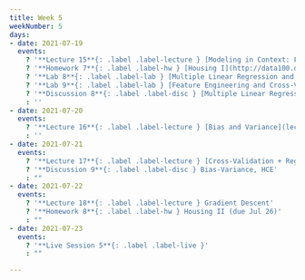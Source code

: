 ```yaml
---
title: Week 5
weekNumber: 5
days:
- date: 2021-07-19
  events:
    ? '**Lecture 15**{: .label .label-lecture } [Modeling in Context: Fairness in Housing Appraisal](lecture/lec15)'
    ? '**Homework 7**{: .label .label-hw } [Housing I](http://data100.datahub.berkeley.edu/hub/user-redirect/git-sync?repo=https://github.com/DS-100/su21&urlpath=tree/su21/hw/hw7&branch=main) (due Jul 22)'
    ? '**Lab 8**{: .label .label-lab } [Multiple Linear Regression and Feature Engineering](http://data100.datahub.berkeley.edu/hub/user-redirect/git-sync?repo=https://github.com/DS-100/su21&urlpath=tree/su21/lab/lab08&branch=main) (due Jul 24)'
    ? '**Lab 9**{: .label .label-lab } [Feature Engineering and Cross-Validation](http://data100.datahub.berkeley.edu/hub/user-redirect/git-sync?repo=https://github.com/DS-100/su21&urlpath=tree/su21/lab/lab09&branch=main) (due Jul 24)'
    ? '**Discussion 8**{: .label .label-disc } [Multiple Linear Regression](https://drive.google.com/file/d/1vIli1HfkBfGoEA0E4vzGkkhuidi_Xy1h/view?usp=sharing) [(solutions)](https://drive.google.com/file/d/1CZeEhgH5ueQlY7kakRlCvHvUt3RpcRk4/view?usp=sharing)'
    : ''
- date: 2021-07-20
  events:
    ? '**Lecture 16**{: .label .label-lecture } [Bias and Variance](lecture/lec16)'
    : ''
- date: 2021-07-21
  events:
    ? '**Lecture 17**{: .label .label-lecture } [Cross-Validation + Regularization](lecture/lec17)'
    ? '**Discussion 9**{: .label .label-disc } Bias-Variance, HCE'
    : ""
- date: 2021-07-22
  events:
    ? '**Lecture 18**{: .label .label-lecture } Gradient Descent'
    ? '**Homework 8**{: .label .label-hw } Housing II (due Jul 26)'
    : ""
- date: 2021-07-23
  events:
    ? '**Live Session 5**{: .label .label-live }'
    : ""

---
```

